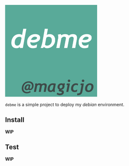 ![debme logo](./doc/logo/debme-logo-300x300.png)

`debme` is a simple project to deploy my *debian* environment.

## Install

**WIP**

## Test

**WIP**
